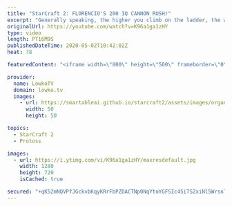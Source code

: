 ```yaml
---
title: "StarCraft 2: FLORENCIO'S 200 IQ CANNON RUSH!"
excerpt: "Generally speaking, the higher you climb on the ladder, the worse the 'classic' Cannon Rush becomes in StarCraft 2. Since players get better at responding quickly and making the correct moves, it becomes more difficult to win with Protoss cheese. In this video Florencio introduce a new 'flavour' of Cannon"
originalUrl: https://youtube.com/watch?v=K96a1ga1zHY
type: video
length: PT16M9S
publishedDateTime: 2020-05-02T10:42:02Z
heat: 78

featuredContent: "<iframe width=\"800\" height=\"500\" frameborder=\"0\" src=\"https://www.youtube.com/embed/K96a1ga1zHY\" allow=\"accelerometer; autoplay; encrypted-media; gyroscope; picture-in-picture\" allowfullscreen></iframe>"

provider:
  name: LowkoTV
  domain: lowko.tv
  images:
    - url: https://smartableai.github.io/starcraft2/assets/images/organizations/lowko.tv-50x50.jpg
      width: 50
      height: 50

topics:
  - StarCraft 2
  - Protoss

images:
  - url: https://i.ytimg.com/vi/K96a1ga1zHY/maxresdefault.jpg
    width: 1280
    height: 720
    isCached: true

secured: "+qK52mNQVPfJGckvbKqyKRrFbPZDACTNp0NqYtoYGFSIc45iTSZxiNl5WrsnTkKyXqOpvN189jlasl7rHOvZdvVp2tZfXdNfy0npbdCclSxM/v8hqMs4dkkCoVBQ0rO/HY/f8MmGKwWfLCsT8Hp/MQXvPyQE0oViauoFuYaUwCu0/e5/b2DeaUfD7fB1/+MYesO6HCgzXwz0+NxrfQ4gvusd4INvivgkygIFNr301Pca9bV1vXyN0vufKEixeIR7kGpRK6EOxzrW6LtwjzHFoRF1rFPi7ozjwko4gLSLXvfFRGzVe5L8K/EcTSX1RqDW0cn+CBnPyQy8CZUg3mysaoar7SMlpJ4gWUQUFtOdB68o6t5gedewdRbFn1VXEHp1hk6uwJiQd8WmlSgF2ujyBvZdIOqJuBxI/bC3Vbs0HBHABtQVlRnaB0RvXiB7BpOn;IZ7iUlsv9flY/k/FLPncug=="
---
```


